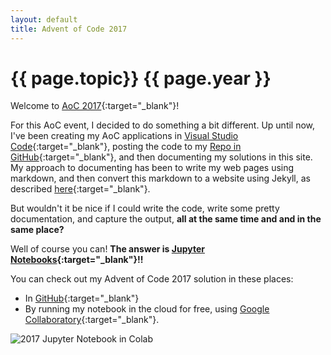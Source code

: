 ```yaml
---
layout: default
title: Advent of Code 2017
---
```

# {{ page.topic}} {{ page.year }}

Welcome to [AoC 2017](https://adventofcode.com/2017){:target="_blank"}!

For this AoC event, I decided to do something a bit different. Up until now, I've been creating my AoC applications in [Visual Studio Code](/python/getting-started#development-environment--editor){:target="_blank"}, posting the code to my [Repo in GitHub](https://github.com/derailed-dash/Advent-of-Code){:target="_blank"}, and then documenting my solutions in this site.  My approach to documenting has been to write my web pages using markdown, and then convert this markdown to a website using Jekyll, as described [here](https://medium.com/@derailed.dash/jekyll-container-image-a7785f9c5ed6){:target="_blank"}.

But wouldn't it be nice if I could write the code, write some pretty documentation, and capture the output, **all at the same time and and in the same place?**

Well of course you can!  **The answer is [Jupyter Notebooks](/python/jupyter-notebooks){:target="_blank"}!!**

You can check out my Advent of Code 2017 solution in these places:
- In [GitHub](https://github.com/derailed-dash/Advent-of-Code/blob/master/src/AoC_2017/Dazbo's_Advent_of_Code_2017.ipynb){:target="_blank"}
- By running my notebook in the cloud for free, using [Google Collaboratory](https://colab.research.google.com/github/derailed-dash/Advent-of-Code/blob/master/src/AoC_2017/Dazbo's_Advent_of_Code_2017.ipynb){:target="_blank"}.

![2017 Jupyter Notebook in Colab](/assets/images/2017-jn-in-colab.png)
